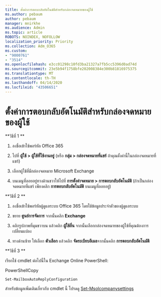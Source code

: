```yaml
---
title: ตั้งค่าการตอบกลับอัตโนมัติสำหรับกล่องจดหมายของผู้ใช้
ms.author: pebaum
author: pebaum
manager: mnirkhe
ms.audience: Admin
ms.topic: article
ROBOTS: NOINDEX, NOFOLLOW
localization_priority: Priority
ms.collection: Adm_O365
ms.custom:
- "9000761"
- "3514"
ms.openlocfilehash: e3cc01298c10fd3ba21327a7fb5cc5396d0ad74d
ms.sourcegitcommit: 23e5b94f1758bfe202008384e300b81816975375
ms.translationtype: MT
ms.contentlocale: th-TH
ms.lasthandoff: 04/14/2020
ms.locfileid: "43506651"
---
```

# <a name="set-auto-replies-for-a-users-mailbox"></a>ตั้งค่าการตอบกลับอัตโนมัติสำหรับกล่องจดหมายของผู้ใช้

**วิธีที่ 1 **

1. ลงชื่อเข้าใช้พอร์ทัล Office 365

2. ไปที่ **ผู้ใช้ > ผู้ใช้ที่ใช้งานอยู่** (หรือ **กลุ่ม > กล่องจดหมายที่แชร์** ถ้าคุณตั้งค่านี้ในกล่องจดหมายที่แชร์)

3. เลือกผู้ใช้ที่มีกล่องจดหมาย Microsoft Exchange

4. บนเมนูที่ลอยอยู่ทางด้านขวาให้ไปที่ **การตั้งค่าจดหมาย > การตอบกลับอัตโนมัติ** (ถ้าเป็นกล่องจดหมายที่แชร์ เพียงคลิก **การตอบกลับอัตโนมัติ** บนเมนูที่ลอยอยู่)

**วิธีที่ 2 **

1. ลงชื่อเข้าใช้พอร์ทัลผู้ดูแลระบบ Office 365 โดยใช้ข้อมูลประจำตัวของผู้ดูแลระบบ

2. ขยาย **ศูนย์การจัดการ** จากนั้นคลิก **Exchange**

3. คลิกรูปภาพที่มุมขวาบน แล้วคลิก **ผู้ใช้อื่น** จากนั้นเลือกกล่องจดหมายของผู้ใช้ที่คุณต้องการเปลี่ยนแปลง

4. ทางด้านซ้าย ให้เลือก **ตัวเลือก** แล้วคลิก **จัดระเบียบอีเมล**จากนั้นคลิก **การตอบกลับอัตโนมัติ**

**วิธีที่ 3 **

เรียกใช้ cmdlet ต่อไปนี้ใน Exchange Online PowerShell:

PowerShellCopy

    Set-MailboxAutoReplyConfiguration

สำหรับข้อมูลเพิ่มเติมเกี่ยวกับ cmdlet นี้ โปรดดู [Set-Msolcompanysettings](https://docs.microsoft.com/powershell/module/exchange/mailboxes/set-mailboxautoreplyconfiguration)
